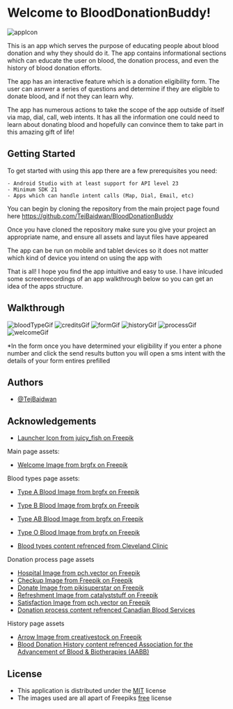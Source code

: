 # Welcome to BloodDonationBuddy!

![appIcon](https://github.com/TejBaidwan/BloodDonationBuddy/assets/146671383/e7c9d994-2a86-4cc5-8317-57da6588b0eb)

This is an app which serves the purpose of educating people about blood donation and why they should do it. The app contains informational sections which can educate 
the user on blood, the donation process, and even the history of blood donation efforts.

The app has an interactive feature which is a donation eligibility form. The user can asnwer a series of questions and determine if they are eligible to donate blood, 
and if not they can learn why.

The app has numerous actions to take the scope of the app outside of itself via map, dial, call, web intents. It has all the information one could need to learn about 
donating blood and hopefully can convince them to take part in this amazing gift of life!

## Getting Started

To get started with using this app there are a few prerequisites you need:

    - Android Studio with at least support for API level 23
    - Minimum SDK 21
    - Apps which can handle intent calls (Map, Dial, Email, etc)

You can begin by cloning the repository from the main project page found here https://github.com/TejBaidwan/BloodDonationBuddy

Once you have cloned the repository make sure you give your project an appropriate name, and ensure all assets and layut files have appeared

The app can be run on mobile and tablet devices so it does not matter which kind of device you intend on using the app with

That is all! I hope you find the app intuitive and easy to use. I have inlcuded some screenrecordings of an app walkthrough below so you can get an idea of the apps 
structure. 

## Walkthrough

![bloodTypeGif](https://github.com/TejBaidwan/BloodDonationBuddy/assets/146671383/00fa7e6c-3d6b-42e2-8178-4d43711533b2)
![creditsGif](https://github.com/TejBaidwan/BloodDonationBuddy/assets/146671383/c22b1091-c2d6-4f6c-80b7-25178f939d41)
![formGif](https://github.com/TejBaidwan/BloodDonationBuddy/assets/146671383/4b89b43d-fad0-4ba4-999a-038d78262bdc)
![historyGif](https://github.com/TejBaidwan/BloodDonationBuddy/assets/146671383/2c0b67ce-6374-4208-9440-bd9532721638)
![processGif](https://github.com/TejBaidwan/BloodDonationBuddy/assets/146671383/4d47779f-0004-4bf4-a926-1a1821d9e445)
![welcomeGif](https://github.com/TejBaidwan/BloodDonationBuddy/assets/146671383/685b5dcb-26e5-4fdb-bfab-865dd5ec2025)

*In the form once you have determined your eligibility if you enter a phone number and click the send results button you will open a sms intent with the details of your form entires prefilled

## Authors

- [@TejBaidwan](https://www.github.com/TejBaidwan)

## Acknowledgements

 - [Launcher Icon from juicy_fish on Freepik](https://www.freepik.com/icon/blood-donation_5709986#fromView=search&term=blood+donation&page=1&position=31&track=ais)

 Main page assets:
 - [Welcome Image from brgfx on 
Freepik](https://www.freepik.com/free-vector/blood-donation-symbol-with-hand-blood-bag_30815095.htm#&position=0&from_view=search&track=ais&uuid=8eef993d-05a2-4092-924c-13e6c669bbf6)

 Blood types page assets:
 - [Type A Blood Image from brgfx on 
Freepik](https://www.freepik.com/free-vector/hand-holding-blood-bag-type-donation_28457935.htm#query=TYPE%20A%20BLOOD&position=40&from_view=search&track=ais&uuid=e49d30af-b9ca-484d-aaa6-6066f8f8f0e0)
  - [Type B Blood Image from brgfx on 
Freepik](https://www.freepik.com/free-vector/hand-holding-blood-bag-type-b-donation_28814072.htm#query=TYPE%20A%20BLOOD&position=33&from_view=search&track=ais&uuid=e49d30af-b9ca-484d-aaa6-6066f8f8f0e0)
   - [Type AB Blood Image from brgfx on 
Freepik](https://www.freepik.com/free-vector/hand-holding-blood-bag-type-ab-donation_28814602.htm#query=TYPE%20A%20BLOOD&position=15&from_view=search&track=ais&uuid=e49d30af-b9ca-484d-aaa6-6066f8f8f0e0)
   - [Type O Blood Image from brgfx on 
Freepik](https://www.freepik.com/free-vector/hand-holding-blood-bag-type-o-donation_29313294.htm#query=TYPE%20O%20BLOOD%20BRGFX&position=8&from_view=search&track=ais&uuid=8f914c77-c5bb-4223-93ac-5aa388ebc6ce)

   - [Blood types content refrenced from Cleveland Clinic](https://my.clevelandclinic.org/health/treatments/21213-blood-types)

   Donation process page assets
   - [Hospital Image from pch.vector on 
Freepik](https://www.freepik.com/free-vector/people-walking-sitting-hospital-building-city-clinic-glass-exterior-flat-vector-illustration-medical-help-emergency-architecture-healthcare-concept_10613398.htm#&position=0&from_view=search&track=ais&uuid=571996a3-9a57-43e4-b5a7-f24ef49eb096)
   - [Checkup Image from Freepik on 
Freepik](https://www.freepik.com/free-vector/doctor-examining-patient-clinic-illustrated_12557507.htm#&position=0&from_view=search&track=ais&uuid=38351f26-2327-41d4-9dc0-39637cb43811)
   - [Donate Image from pikisuperstar on 
Freepik](https://www.freepik.com/free-vector/set-people-donating-blood_5182956.htm#&position=0&from_view=search&track=ais&uuid=1da2a78a-4621-4333-910b-0c207a575bf5)
   - [Refreshment Image from catalyststuff on 
Freepik](https://www.freepik.com/free-vector/chocolate-cookies-cartoon-icon-illustration-food-snack-icon-concept-isolated-flat-cartoon-style_11947418.htm#&position=0&from_view=search&track=ais&uuid=bfdac366-096b-425a-9f85-e0d9c3265c15)
   - [Satisfaction Image from pch.vector on 
Freepik](https://www.freepik.com/free-vector/happy-young-couple-having-fun-girl-guy-dancing-party-celebrating-good-news-flat-illustration_11235596.htm#&position=0&from_view=search&track=ais&uuid=d11ca8a8-0097-46e5-8979-72d136d934c8)
   - [Donation process content refrenced Canadian Blood Services](https://www.blood.ca/en/blood/donating-blood/donation-process)

   History page assets
- [Arrow Image from creativestock on 
Freepik](https://www.freepik.com/icon/right-arrow_664866#fromView=search&term=right+arrow&page=1&position=15&track=ais&uuid=0556b5ee-01c9-47ac-83af-d481b8a56b18)
- [Blood Donation History content refrenced Association for the Advancement of Blood & Biotherapies 
(AABB)](https://www.aabb.org/news-resources/resources/transfusion-medicine/highlights-of-transfusion-medicine-history)


    


## License

- This application is distributed under the [MIT](https://choosealicense.com/licenses/mit/) license
- The images used are all apart of Freepiks [free](https://support.freepik.com/s/article/Is-Freepik-for-free?language=en_US) license
